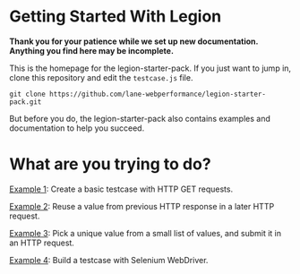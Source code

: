Getting Started With Legion
===========================

**Thank you for your patience while we set up new documentation. Anything you
find here may be incomplete.**

This is the homepage for the legion-starter-pack. If you just want to jump in,
clone this repository and edit the `testcase.js` file.

	git clone https://github.com/lane-webperformance/legion-starter-pack.git

But before you do, the legion-starter-pack also contains examples and
documentation to help you succeed.

What are you trying to do?
==========================

[Example 1](./generated/001_simple.js.html): Create a basic testcase with HTTP GET requests.

[Example 2](./generated/002_ticket.js.html): Reuse a value from previous HTTP response in a later HTTP request.

[Example 3](./generated/003_login_dataset.js.html): Pick a unique value from a small list of values, and submit it in an HTTP request.

[Example 4](./generated/004_selenium_webdriver.js.html): Build a testcase with Selenium WebDriver.

